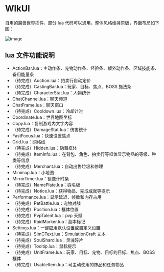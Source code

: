 # WlkUI

自用的魔兽世界插件，部分 lua 代码可以通用。整体风格维持原版，界面布局如下图：

![image](https://github.com/czy211/picture-library/blob/master/images/WlkUI.jpg)

## lua 文件功能说明

- ActionBar.lua：主动作条、宠物动作条、经验条、额外动作条、区域技能条、备用能量条
- （待完成）Auction.lua：拍卖行自动定价
- （待完成）CastingBar.lua：玩家、目标、焦点、BOSS 施法条
- （待完成）CharacterStat.lua：人物统计
- ChatChannel.lua：聊天频道
- ChatFrame.lua：聊天窗口
- （待完成）Cooldown.lua：冷却计时
- Coordinate.lua：世界地图坐标
- Copy.lua：复制游戏内文字内容
- （待完成）DamageStat.lua：伤害统计
- FastFocus.lua：快速设置焦点
- Grid.lua：网格线
- （待完成）Hidden.lua：隐藏框体
- （待完成）ItemInfo.lua：在背包、角色、拍卖行等框体显示物品的等级、种类等信息
- （待完成）Merchant.lua：自动出售垃圾和修理
- Minimap.lua：小地图
- MirrorTimer.lua：镜像计时条
- （待完成）NamePlate.lua：姓名板
- （待完成）Notice.lua：获得物品、完成成就等提示
- Performance.lua：显示延迟、帧数和内存占用
- （待完成）PetBattle.lua：宠物对战
- （待完成）Position.lua：框体位置
- （待完成）PvpTalent.lua：pvp 天赋
- （待完成）RaidMarker.lua：副本标记
- Settings.lua：一键应用默认设置或自定义设置
- （待完成）SimCText.lua：SimulationCraft 文本
- （待完成）SoulShard.lua：灵魂碎片
- （待完成）Tooltip.lua：鼠标提示
- （待完成）UnitFrame.lua：玩家、目标、宠物、目标的目标、焦点、BOSS 框体
- （待完成）UsableItem.lua：可主动使用的饰品和任务物品
